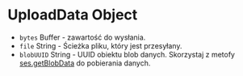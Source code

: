 # UploadData Object

* `bytes` Buffer - zawartość do wysłania.
* `file` String - Ścieżka pliku, który jest przesyłany.
* `blobUUID` String - UUID obiektu blob danych. Skorzystaj z metofy [ses.getBlobData](../session.md#sesgetblobdataidentifier-callback) do pobierania danych.